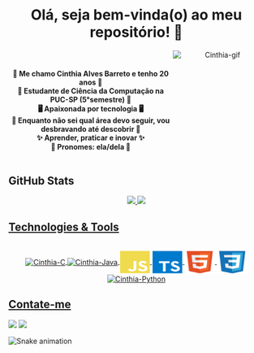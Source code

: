 <h1 align="center">Olá, seja bem-vinda(o) ao meu repositório! 👋</h1>

<div align="center" style="display: inline_row">
  <div>
    <img align="right" alt="Cinthia-gif" height="200" width="180" style="border:50px;"  src="https://cdn.discordapp.com/attachments/1012797198456606730/1040802899418153090/gif-Cinthia.gif">
    <br>
  </div>
  
  <div align="center">
    <h4>
    💟 Me chamo Cinthia Alves Barreto e tenho 20 anos 💟 <br>
    🌱 Estudante de Ciência da Computação na PUC-SP (5°semestre) 🌱 <br>
    🖥️ Apaixonada por tecnologia 🖥️ <br>
    🔭 Enquanto não sei qual área devo seguir, vou desbravando até descobrir 🔭 <br>
    ✨ Aprender, praticar e inovar ✨<br>
    🦋 Pronomes: ela/dela 🦋 <br><br>
    </h4>
    </div>
</div>

## GitHub Stats
<div align="center">
  <a href="https://github.com/cinthiaab">
    <img src="https://github-readme-stats-git-masterrstaa-rickstaa.vercel.app/api?username=cinthiaab&show_icons=true&theme=jolly&hide_border=true" height="180em">
  <img src="https://github-readme-stats-git-masterrstaa-rickstaa.vercel.app/api/top-langs?username=cinthiaab&layout=compact&theme=jolly&hide_border=true&langs_count=10" height="180em"> 
</div>

 ## Technologies & Tools
<div style="display: inline_block" align="center"><br>
  <img align="center" alt="Cinthia-C" height="45" width="60" src="https://cdn.jsdelivr.net/gh/devicons/devicon/icons/c/c-original.svg">
  <img align="center" alt="Cinthia-Java" height="45" width="60" src="https://cdn.jsdelivr.net/gh/devicons/devicon/icons/java/java-original.svg">
  <img align="center" alt="Cinthia-Js" height="45" width="60" src="https://raw.githubusercontent.com/devicons/devicon/master/icons/javascript/javascript-plain.svg">
  <img align="center" alt="Cinthia-Ts" height="45" width="60" src="https://raw.githubusercontent.com/devicons/devicon/master/icons/typescript/typescript-plain.svg">
  <img align="center" alt="Cinthia-HTML" height="45" width="60" src="https://raw.githubusercontent.com/devicons/devicon/master/icons/html5/html5-original.svg">
  <img align="center" alt="Cinthia-CSS" height="45" width="60" src="https://raw.githubusercontent.com/devicons/devicon/master/icons/css3/css3-original.svg">
  <img align="center" alt="Cinthia-Python" height="45" width="60" src="https://cdn.jsdelivr.net/gh/devicons/devicon/icons/python/python-original.svg">
</div>
  
 ## Contate-me
<div> 
  <a href = "mailto:cinthiabarreto2802@gmail.com"><img src="https://img.shields.io/badge/Gmail-D14836?style=for-the-badge&logo=gmail&logoColor=white" target="_blank"></a>
  <a href="https://www.linkedin.com/in/cinthia-barreto-414b371a7" target="_blank"><img src="https://img.shields.io/badge/-LinkedIn-%230077B5?style=for-the-badge&logo=linkedin&logoColor=white" target="_blank"></a> 
  
  ![Snake animation](https://github.com/cinthiaab/cinthiaab/blob/output/github-contribution-grid-snake.svg)
 
</div>
  
